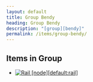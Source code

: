 ```yaml
---
layout: default
title: Group Bendy
heading: Group Bendy
description: "[group][bendy]"
permalink: /items/group-bendy/
---
```



## Items in Group

<ul class="list-items">
    <li><a href="{{site.baseurl}}/items/default-rail/"><img src="{{site.baseurl}}/assets/img/items/itemcubes/default_rail.png" data-toggle="tooltip" title="Rail [node][default:rail]"></a></li>
</ul>
